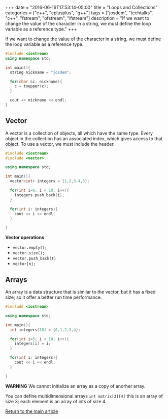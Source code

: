 +++
date = "2016-06-16T17:53:14-05:00"
title = "Loops and Collections"
categories = ["c++", "cplusplus", "g++"]
tags = ["josdem", "techtalks", "c++", "fstream", "ofstream", "ifstream"]
description = "If we want to change the value of the character in a string, we must define the loop variable as a reference type."
+++

If we want to change the value of the character in a string, we must define the loop variable as a reference type.

```c++
#include <iostream>
using namespace std;

int main(){
  string nickname = "josdem";

  for(char &c: nickname){
    c = toupper(c);
  }

  cout << nickname << endl;
}
```

## Vector

A vector is a collection of objects, all which have the same type. Every object in the collection has an associated index, which gives access to that object. To use a vector, we must include the header.

```c++
#include <iostream>
#include <vector>

using namespace std;

int main(){
  vector<int> integers = {1,2,3,4,5};

  for(int i=6; i < 10; i++){
    integers.push_back(i);
  }

  for(int i: integers){
    cout << i << endl;
  }

}
```

**Vector operations**

* `vector.empty();`
* `vector.size();`
* `vector.push_back(t)`
* `vector[n];`

## Arrays

An array is a data structure that is similar to the vector, but it has a fixed size; so it offer a better run time performance.

```c++
#include <iostream>

using namespace std;

int main(){
  int integers[10] = {0,1,2,3,4};

  for(int i=5; i < 10; i++){
    integers[i] = i;
  }

  for(int i: integers){
    cout << i << endl;
  }

}
```

**WARNING** We cannot initialize an array as a copy of anorher array.

You can define multidimensional arrays `int matrix[3][4]` this is an array of size 3; each element is an array of ints of size 4

[Return to the main article](/techtalk/c++)


